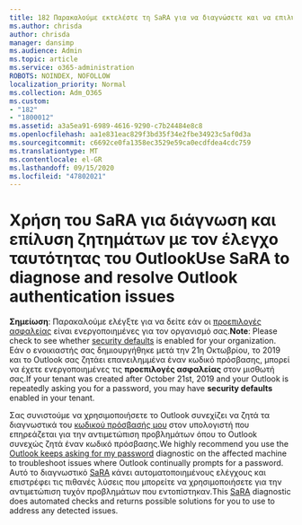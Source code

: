 ```yaml
---
title: 182 Παρακαλούμε εκτελέστε τη SaRA για να διαγνώσετε και να επιλύσετε προβλήματα ελέγχου ταυτότητας του Outlook
ms.author: chrisda
author: chrisda
manager: dansimp
ms.audience: Admin
ms.topic: article
ms.service: o365-administration
ROBOTS: NOINDEX, NOFOLLOW
localization_priority: Normal
ms.collection: Adm_O365
ms.custom:
- "182"
- "1800012"
ms.assetid: a3a5ea91-6989-4616-9290-c7b24484e8c8
ms.openlocfilehash: aa1e831eac829f3bd35f34e2fbe34923c5af0d3a
ms.sourcegitcommit: c6692ce0fa1358ec3529e59ca0ecdfdea4cdc759
ms.translationtype: MT
ms.contentlocale: el-GR
ms.lasthandoff: 09/15/2020
ms.locfileid: "47802021"
---
```

# <a name="use-sara-to-diagnose-and-resolve-outlook-authentication-issues"></a><span data-ttu-id="2a09a-102">Χρήση του SaRA για διάγνωση και επίλυση ζητημάτων με τον έλεγχο ταυτότητας του Outlook</span><span class="sxs-lookup"><span data-stu-id="2a09a-102">Use SaRA to diagnose and resolve Outlook authentication issues</span></span>

<span data-ttu-id="2a09a-103">**Σημείωση**: Παρακαλούμε ελέγξτε για να δείτε εάν οι [προεπιλογές ασφαλείας](https://aka.ms/securitydefaults) είναι ενεργοποιημένες για τον οργανισμό σας.</span><span class="sxs-lookup"><span data-stu-id="2a09a-103">**Note**: Please check to see whether [security defaults](https://aka.ms/securitydefaults) is enabled for your organization.</span></span> <span data-ttu-id="2a09a-104">Εάν ο ενοικιαστής σας δημιουργήθηκε μετά την 21η Οκτωβρίου, το 2019 και το Outlook σας ζητάει επανειλημμένα έναν κωδικό πρόσβασης, μπορεί να έχετε ενεργοποιημένες τις **προεπιλογές ασφαλείας** στον μισθωτή σας.</span><span class="sxs-lookup"><span data-stu-id="2a09a-104">If your tenant was created after October 21st, 2019 and your Outlook is repeatedly asking you for a password, you may have **security defaults** enabled in your tenant.</span></span>

<span data-ttu-id="2a09a-105">Σας συνιστούμε να χρησιμοποιήσετε το Outlook συνεχίζει να ζητά τα διαγνωστικά του [κωδικού πρόσβασής μου](https://aka.ms/SaRA-OutlookPwdPrompt-Alchemy) στον υπολογιστή που επηρεάζεται για την αντιμετώπιση προβλημάτων όπου το Outlook συνεχώς ζητά έναν κωδικό πρόσβασης.</span><span class="sxs-lookup"><span data-stu-id="2a09a-105">We highly recommend you use the [Outlook keeps asking for my password](https://aka.ms/SaRA-OutlookPwdPrompt-Alchemy) diagnostic on the affected machine to troubleshoot issues where Outlook continually prompts for a password.</span></span> <span data-ttu-id="2a09a-106">Αυτό το διαγνωστικό [SaRA](https://diagnostics.office.com/#/) κάνει αυτοματοποιημένους ελέγχους και επιστρέφει τις πιθανές λύσεις που μπορείτε να χρησιμοποιήσετε για την αντιμετώπιση τυχόν προβλημάτων που εντοπίστηκαν.</span><span class="sxs-lookup"><span data-stu-id="2a09a-106">This [SaRA](https://diagnostics.office.com/#/) diagnostic does automated checks and returns possible solutions for you to use to address any detected issues.</span></span>
